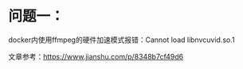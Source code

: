 



# 问题一：

docker内使用ffmpeg的硬件加速模式报错：Cannot load libnvcuvid.so.1

文章参考：https://www.jianshu.com/p/8348b7cf49d6